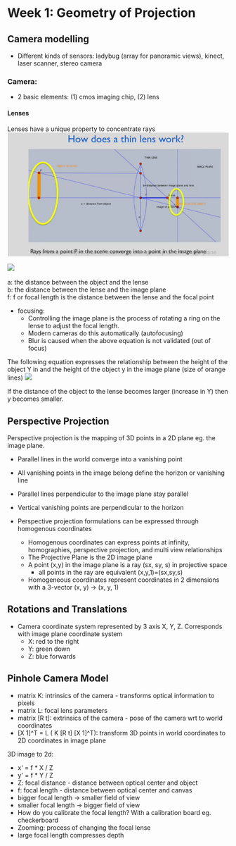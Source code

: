 # Week 1: Geometry of Projection

## Camera modelling

- Different kinds of sensors: ladybug (array for panoramic views), kinect, laser scanner, stereo camera

### Camera:
- 2 basic elements: (1) cmos imaging chip, (2) lens

#### Lenses
Lenses have a unique property to concentrate rays 
![thin_lens.png](images/thin_lens.png)

<img src="https://render.githubusercontent.com/render/math?math={\frac{1}{f} = \frac{1}{a} %2B \frac{1}{b}}">

a: the distance between the object and the lense  
b: the distance between the lense and the image plane  
f: f or focal length is the distance between the lense and the focal point  

- focusing:
  - Controlling the image plane is the process of rotating a ring on the lense to adjust the focal length.
  - Modern cameras do this automatically (autofocusing)
  - Blur is caused when the above equation is not validated (out of focus)

The following equation expresses the relationship between the height of the object Y in 
and the height of the object y in the image plane (size of orange lines)
<img src="https://render.githubusercontent.com/render/math?math={\frac{Y}{a}=\frac{y}{b}}">

If the distance of the object to the lense becomes larger (increase in Y) then y becomes smaller.


## Perspective Projection
Perspective projection is the mapping of 3D points in a 2D plane eg. the image plane.  

- Parallel lines in the world converge into a vanishing point
- All vanishing points in the image belong define the horizon or vanishing line
- Parallel lines perpendicular to the image plane stay parallel
- Vertical vanishing points are perpendicular to the horizon

- Perspective projection formulations can be expressed through homogenous coordinates
  - Homogenous coordinates can express points at infinity, homographies, perspective projection, and multi view relationships
  - The Projective Plane is the 2D image plane 
  - A point (x,y) in the image plane is a ray (sx, sy, s) in projective space 
    - all points in the ray are equivalent (x,y,1)=(sx,sy,s)
  - Homogeneous coordinates represent coordinates in 2 dimensions with a 3-vector (x, y) -> (x, y, 1)

## Rotations and Translations

- Camera coordinate system represented by 3 axis X, Y, Z. Corresponds with image plane coordinate system
  - X: red to the right
  - Y: green down
  - Z: blue forwards

## Pinhole Camera Model
- matrix K: intrinsics of the camera - transforms optical information to pixels
- matrix L: focal lens parameters
- matrix [R t]: extrinsics of the camera - pose of the camera wrt to world coordinates
- [X 1]^T = L ( K [R t] [X 1]^T): transform 3D points in world coordinates to 2D coordinates in image plane

3D image to 2d:
- x' = f * X / Z
- y' = f * Y / Z
- Z: focal distance - distance between optical center and object
- f: focal length - distance between optical center and canvas
- bigger focal length -> smaller field of view
- smaller focal length -> bigger field of view
- How do you calibrate the focal length? With a calibration board eg. checkerboard
- Zooming: process of changing the focal lense
- large focal length compresses depth

